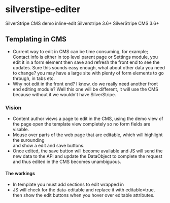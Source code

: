 # silverstipe-editer
SilverStripe CMS demo inline-edit
Silverstripe 3.6+ SilverStripe CMS 3.6+

## Templating in CMS
- Current way to edit in CMS can be time consuming, for example; Contact info is either in top level parent page or Settings module, you edit it in a form element then save and refresh the front end to see the updates. Sure this sounds easy enough, what about other data you need to change? you may have a large site with plenty of form elements to go through, in tabs etc.
- Why not edit in the front end? I know, do we really need another front end editing module? Well this one will be different, it will use the CMS because without it we wouldn't have SilverStripe.

### Vision
- Content author views a page to edit in the CMS, using the demo view of the page open the template view completely so no form fields are visable.
- Mouse over parts of the web page that are editable, which will highlight the surounding <div></div> and show a edit and save buttons.
- Once edited, the save button will become available and JS will send the new data to the API and update the DataObject to complete the request and thus edited in the CMS becomes unambiguous.

#### The workings
- In template you must add sections to edit wrapped in <div data-editable="FieldName"></div>
- JS will check for the data-editable and replace it with editable=true, then show the edit buttons when you hover over editable attributes.



